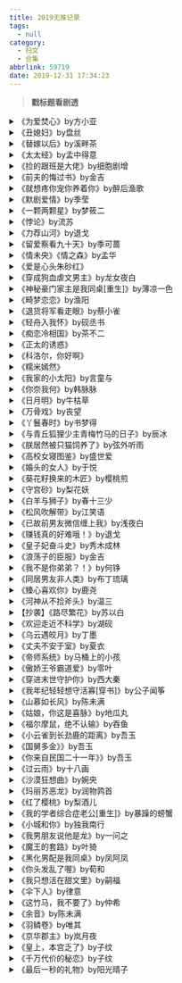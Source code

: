 ```yaml
---
title: 2019无推记录
tags:
  - null
category:
  - 扫文
  - 合集
abbrlink: 59719
date: 2019-12-31 17:34:23
---
```

<meta name="referrer" content="no-referrer" />

> 
<!-- more -->

> **戳标题看剧透**

<details>
<summary>《为爱焚心》by方小亚</summary>
台言。
男主深爱妻子但妻子不爱他，于是男主流连花丛，对既喜欢他又厌恶他的女主产生兴趣，强行把女主绑在身边当情妇。
这篇女主好酷啊（在看过的台言女主中）。男主不肯放过她，她对他既爱又恨，为了伤害男主，女主偷偷录下两人的小视频交给妻子当通奸的证据，方便她逃离男主的魔爪；在得知男主不要孩子也不会放过自己后，毅然要医生拿掉孩子并切除子宫。不过医生良心不安所以没真的动手就是了。
孩子因为是意外生下来的所以女主不喜欢她，对男主的求婚也很冷淡。
⬆️这是女主在结局时的态度。哇我第一次见结局了女主还不喜欢自己的孩子和男主的。刚想说这文的女主好特别时，作者又强行在最后两段道明了女主心软。总感觉这文还能继续写个番外，看到“本书完”三个字真的好抓心挠肺啊[跪了]
</details>

<details>
<summary>《丑媳妇》by盘丝</summary>
台言。
男主被迫娶了女主，在举家搬迁时女主意外落水男主也没放在心上。女主在生死徘徊之际被大夫所救，为了生下孩子不惜吃会损坏身子的药草。几年后男主意识到女主的重要性，好不容易找回女主又听到女主命不久矣的噩耗，便花大量金钱寻找灵药以求延续女主的性命。
虐女没虐男文。女主一直放不下男主，所以很快就原谅了他（不如说从没怨过[二哈]）
真要说虐男的话也就是得知女主当初落水导致女主活不长久时后悔莫及，不过没细写他的悔恨，看得很不过瘾[二哈]
</details>

<details>
<summary> 《替嫁以后》by溪畔茶</summary>

女主是不受宠的庶女，因嫡姐不愿意嫁给哑巴男主，于是就在不知情的情况下被迫替嫁。男主在多年前被人陷害伤到喉咙，虽然早已痊愈，但为了调查当年的真相便继续装失势的哑巴世子。男主会娶女主原本也不过是顺水推舟，结果没想到女主会是他的意外之喜。
主线基本上围绕当年的真相和皇家阴谋，感情戏不多不少，甜而不腻。女主人小胆怂，只负责给男主一个安心的归宿，男主也没让她与这些糟心事扯上关系。
对复杂的剧情毫无兴趣的我居然把这文给看完了[二哈]虽然因为不擅长记人名和人物关系导致看完后还有点懵逼……
刚想起作者的另一本《王女韶华》也是正剧，那本我也有感叹自己居然能看完，这作者好厉害啊[允悲]
</details>

<details>
<summary>《太太经》by孟中得意</summary>

男女主是初恋，但女主怕自己其实配不上男主于是提出分手，等后悔了男主却和女配在一起了。没多久男主被女配甩，男女主结婚，表面上恩爱夫妻实际上貌合神离。女主最终还是失望提出离婚，男主开始追妻火葬场。
我从两人离婚后开始看的。男女主都很别扭，女主怕男主发现自己其实并不完美所以甩的他，男主一直都喜欢女主但被甩伤自尊，和女配在一起也是为了刺激女主，婚后对女主冷淡是怕希望越大失望越大。后面男主各种求复合女主都不答应看得爽死了[doge]倒也不是很虐，文字描述还挺平淡的，女主一直冷清拒绝，男主就死赖脸皮出现在她周围。
重点是没啥男女配出来纠缠不清，男炮灰都没啥戏份，女配也没蹦哒多久，可以专心看男主追妻就很开心[兔子]
</details>

<details>
<summary>《捡的跟班是大佬》by细胞剧增</summary>

女主救了被人陷害变成蛊人的男主，男主毁容还失智，跟个小傻子似的粘着女主，女主也习惯性照顾他。后来知道男主的身份大有来头，结局男主恢复了记忆。
有点无法定义男主的性格，怎么啥属性都有的，还以为恢复记忆后的男主痞坏痞坏的，真相大白之后又恢复成在女主面前会忍不住结巴的小娇羞了。
</details>

<details>
<summary>《前夫的悔过书》by金吉</summary>
台言。
剧情其实没啥亮点。男女主相爱，但男主却因不满父母的逼婚于是婚后冷落女主还出轨，离婚五年了还糊里糊涂的，直到楔子里的出车祸昏迷才醍醐灌顶。基本都是男女主的回忆杀，没咋追妻就复合了。拿出来扫是因为楔子（也就是截图）好好玩啊哈哈哈！

我为什么要重温这本，再看一次就觉得好气。什么”没咋追妻就复合”啊，男主甚至重逢开口就求原谅女主就笑着点头了，当晚就上床了。你当是小孩子过家家吗，篇幅全用来写男主如何渣了吗，啊好火大🤮
</details>

<details>
<summary>《就想疼你宠你养着你》by醉后渔歌</summary>

男主曾是意气风发的解放军叔叔，却遭遇车祸伤了双腿，变得愈发沉默。女主在多年前被男主救过一命，从此惦记上男主，后来意外撞见男主试图自杀，一时冲动就把男主接到家里同居。二人的感情日渐升温，有了想要守护的人的男主终于决定重新接受治疗。
男女主分开后的剧情没前面好看，大概是因为太腻歪了[二哈]再加上女主莫名进入娱乐圈，每次看到这种动不动就上热搜的剧情就感觉很尬，还有粉丝们的评论也一言难尽……怎么不管哪本娱乐圈小说里的粉丝评论套路都一个样啊？不混饭圈不了解实情，总之就很有几年前霸道总裁小说里花痴们的感觉[跪了]
</details>

<details>
<summary>《默剧爱情》by季莹</summary>
台言。
先虐女后虐男。女主一家对男主有恩，男主被迫与温柔贤惠却聋哑的女主定下婚姻，在出国的几年间爱上热情似火的女配，直到女主父亲装病把男主召回国令他不得不面对现实。
冲着这新奇的文风姑且还是拎出来扫一下。剧情挺老套的，跳过了虐女的部分不想看[二哈]倒数第三章男主还在犹豫不决，幸好女配自己作大死让男主醒悟，不过也令女主流产了，后面还没怎么虐男就很不爽👋
</details>

<details>
<summary>《一颗两颗星》by梦筱二</summary>

男女主高中就在一起，碍于女主家里管得严两人都不敢太过放肆，但没过多久还是暴露了。被迫分开后男女主私下保持联系，在女主舅舅们的掩护下男女主的恋情发展得倒也不算太艰难。感情戏无误会无虐的校园小甜文。 ​​​​
</details>

<details>
<summary>《悖论》by流苏</summary>
po18。全文免费。
男女主亲姐弟，由于父母重男轻女，女主在很小的时候就被接去亲戚家住，长大后一回来就被肖想姐姐已久的男主给盯上了。女主嘴上一直在拒绝，但总是对男主心软，车将开未开。目前男女主已经定下来了，也开了好几趟车[污]
看作者的简介说是感情戏无虐，真开心呀，我就喜欢虽然有背德感但不虐的乱伦。
</details>

<details>
<summary>《力荐山河》by退戈</summary>

不知道怎么剧透。腿毛的文依旧没有感情戏，女主女扮男装，甚至到了结局除了男主外大家都不知道女主是女的[允悲]男主总是和女主一起行动，要说能看出感情戏的地方，大概就是别人说大家都默认男女主是断袖了[笑cry]
看完后感觉还挺心酸的，女主的亲人一个接一个离去了，他们直到临死前都还在挂念担心女主，真希望他们能坚持看到女主安定下来啊[悲伤]
</details>

<details>
<summary>《留爱察看九十天》by季可蔷</summary>
台言。
男主车祸住院，成为灵魂的他发现深爱的初恋居然背地里劈腿，冷眼相对的前妻是唯一真心来探望他的人。男主和死神签订契约获得九十天的生命，他决定在有限的日子里要照顾好女主，替她找寻归宿。
虐女的剧情都存在回忆里，女主看穿男主其实面冷心热，所以也不全然恨他，表面上拒绝男主的靠近，但一想到男主微不可查的温柔又会心软收留他。
看起来是先虐女后虐男但其实没怎么虐女也没怎么虐男[二哈]真要说的话就是男主在追妻过程中愈发后悔却因为生命有限不得不保持距离。再加上这篇文是以男主视角来写的，看男主通篇苦涩的心理描写真的好愉悦啊[doge]
结局分be和he。刚开始看到男主真的到时间就挂了吓得我一脸懵逼，还好作者于心不忍又加了个重生的番外。不过说实话be写得还挺好的，有种当年看韩剧的feel[允悲]
</details>

<details>
<summary>《情未央》《情之森》by孟华</summary>
台言。
男女主和女配互为大学好友，男主女配是对相爱的恋人，然而就在某晚男主喝醉酒进错房和女主上床了。意外怀孕后女主选择生下来，男主决定负责娶女主，女配伤心出国了。婚后男女主之间的相处一直都冰冰冷冷的，直到儿子生重病后两人决定和好如初。就在二人的感情有所升温时女配回国了，最终男主认清自己爱上了女主，结束了三人多年来所受的折磨。
真是纠结的一篇文，看到大篇幅描写男主如何爱女配如何对女配念念不忘就好心塞，女配也不是什么坏人，所以也无法抱着“总有一天会揭穿女配的真面目”的心态来看，而且男主女配是真爱，也不存在女主暗恋男主、男主弄错自己的感情的情况，看得就很怄气[生病]
虽说有两部，但《情未央》就已经为男女主的故事画上句号了。《情未央》里没有过多描写婚后的冰河时期，而《情之森》作为补充，讲的就是那段时期的故事。
有点奇怪的是从《情之森》的结尾能看出男主已经明白自己的选择了，但是《情未央》里女配回国后男主居然还纠结了一下。你tm不是早想明白了吗[费解]
</details>

<details>
<summary>《爱是心头朱砂红》</summary>

这文实在是太厉害了忍不住拿出来说一下。我第一次见狗血梗如此密集还毫无间断的虐文，一点过渡都没有的，全程一脸惊叹快速看完了。
在全文剧透之前简单介绍一下，男女主是兄妹。over。
女主被人陷害爬上男主的床→男主未婚妻撞见后失踪了又死了→男主开始虐女主，让她堕胎→男主娶了未婚妻的双胞胎妹妹→女主发现妹妹其实就是未婚妻→男主把女主送进精神病院→在未婚妻的安排下女主被虐待→被虐到住院→未婚妻在男主面前污蔑女主成功→女主被未婚妻绑走送嫁→途中女主假死→男主后悔，此处揭晓其实是双向暗恋但男主不能承认→五年后找回女主→发生火灾救完人后得知女主会成为植物人→哦原来认错人了→发现女主失忆→哦原来是假装的→得知女主有儿子→偷听女主男配对话得知女主心死了→男主也死心了离开→哦原来男主只偷听到一半，女主后半截话回心转意了，结果看到男主离开后闹出绯闻，这边也死心了→男主终于发现是自己误会了，儿子是自己的→回去找女主结果女主被绑架了→男主救人时中弹了，女主哭着告白了→哦原来穿着防弹衣→HE。
厉害了，几乎把所有的狗血要素全都写出来了，而且还是篇幅不长几十分钟就能看完的短文，仿佛坐了一趟玩过很多遍的过山车，又腻又刺激[哆啦A梦吃惊]
</details>

<details>
<summary>《穿成狗血虐文男主》by龙女夜白</summary>

男主看完一本渣男贱女文后气到不行跑到评论区大骂，结果就穿越成书中的渣男，只有女主的幸福值满槽才能回去。于是傻白甜男主一边忍不住对女主好，一边鼓励女主活出自我开始新人生。
男主傻乎乎的，喜欢女主又碍于对方是个纸片人，致力于给女主找第二春，却不知自己的温柔体贴只会让女主一步步沦陷。
女主在原书中是典型的贱女，被原男主当替身虐待，被公然婚内出轨还想着男主其实是爱自己的。你以为男主穿越后就会发展成暖男拯救小白兔女主的故事吗？错！女主她选择了黑化！在女配打算强上昏睡中的男主时，女主直接拎起椅子砸门；在女配打算同归于尽绑走了男主时，女主直接抓起小刀砍到女配哭着求饶；在男主多次拒绝啪啪啪时，女主直接下药绑了男主啪上个一天一夜……这tm是女A男O文吧[跪了]
不过后期剧情还是出现了经典的女主带球跑，男主后悔莫及苦追妻的桥段，就算穿越了也还是狗血不可避[二哈]
</details>

<details>
<summary>《神秘豪门家主是我同桌[重生]》by薄凉一色</summary>

跳着看也没看多少所以就不搞什么剧透了，纯记录下。
个人对上辈子的事比较好奇，好想看作者写上辈子女主死后男主的番外，爱人就在面前渐渐死去而自己却不知情这个梗真刺激（？）
</details>

<details>
<summary>《畸梦恋恋》by渔阳</summary>
台言。
好气！相爱十多年还孕有一子的男女主因男女配的恶作剧双双误会对方出轨导致分离九年。九年啊！人的寿命才多长，而且男女配还是他们信任的亲戚，男女配也没想到会闹这么大。而且也不是信任的问题，男女配各种中间传话还易容了，这什么恶作剧啊，我呸[打脸] ​​​​
</details>

<details>
<summary>《退货将军看走眼》by蔡小雀</summary>
台言。
男女主青梅竹马感情融洽，男主却在父母要求二人成亲时以为女主贪慕虚名，气得离家两年后带着女配回来。女主自请下堂，听闻有人要陷害男主又赶回去救人，男主却因情报的可靠性而一时犹豫导致女主坠崖。后面就是男主寻找女主求复合啦。
挺有名的一篇先虐女后虐男（搜这类文的时候被提名好多次[笑cry]），不过个人觉得没虐够男的，也就女主说了几句狠话，男主照样寸步不离，最后还使用了苦肉计让女主告白完就差不多结局了。
主要是刚重温的时候和另一篇记混了，以为结尾还有一次虐女身男心的结果没有，那一刹那就很空虚[二哈]
</details>

<details>
<summary>《轻舟入我怀》by砚丞书</summary>
晋江全免。
男女主因一场意外相遇后又多次偶遇，男主认出女主就是当初搞乌龙的女孩，女主却没认出他是房东的弟弟。男主不动声色地展开追求，奈何女主总是不开窍，直到男主撞见女主在相亲才终于爆发直接告白。
剧情温馨平淡，前半部分如作者所说看上去有点干巴巴的，男女主都是思维跳脱的人，有些描写意义不明就很像在注水。后半部分男女主正式开始谈恋爱才觉得好玩起来，寡言的男主露出自恋幼稚的本性，在女主面前乱吃醋胡言乱语没个正经，惹得一向温吞的女主也急红了眼学会怼人。
配角都是男女主的朋友家人，没有一个闹心的，也没有糟心的剧情，这样普通又快乐的日常文好少见啊。
</details>

<details>
<summary>《痴恋冷相国》by茶不二</summary>

跳着看的一篇先虐女后虐男，有多虐女呢看截图就知道了。男主刚发现自己爱女主呢就有一堆人搞破坏，总之全文都是刀子直到结局才he[二哈]
ps.因为没看全文所以不是很懂男配们的恋情，好像男配123都爱男主？好像还有男配1爱2但是2爱男主后来1爱女主之后2又重新爱回1的？贵圈好乱我不是很懂你们[吃瓜]
</details>

<details>
<summary>《正太的诱惑》</summary>

男女主青梅竹马姐弟恋，互相觊觎，女主老爱勾引男主，男主有时毒舌有时小奶狗。没啥特别的剧情但搭配奇异的文风就显得很美味。
</details>

<details>
<summary>《科洛尔，你好啊》</summary>

男女主青梅竹马，虽然女主一直说看不出婚后男主爱她，但后面的回忆里明明两人的车都开得很溜啊？女主小小年纪主动勾引，不过男主也很早就惦记上了。
</details>

<details>
<summary>《糯米嫣然》</summary>

男女主青梅竹马，男主是毒舌大明星，女主是任劳任怨的小跟班，同样是车开得飞起但女主还傻傻看不清感情的。
</details>

<details>
<summary>《我家的小太阳》by言童与</summary>

女主被家人卖给男主家，男主父母对女主很好，男主奶奶把女主当作男主的童养媳。男主在小时候不喜欢女主，上高中后才开窍，不过男主对女主并不坏，不用怎么追就在一起了。从小甜到大，还在奶奶的助攻下同床睡，第一次看到这么近距离的青梅竹马。 ​​​​
</details>

<details>
<summary>《你奈我何》by韩脉脉</summary>

男女主青梅竹马，女主在高三时怀孕，正打算告诉男主时却偶然听到他不喜欢自己，在即将打胎之际男主赶到硬是要她生下来。生完后女主出国，把儿子留给男主，四年后男主决定带着娃重新追求女主。
男女主的上一辈很乱，男主父亲出轨女主母亲，结果女主母亲私生活太乱，被指出女主的继妹并不是男主父亲的孩子，所以男女主也没成为继兄妹。
男主嘴上对女主坏实际上对女主很好，女主也因此喜欢上男主。当初女主听到男配问男主是不是喜欢她时男主回以冷笑（当时男主还不愿承认喜欢女主，以及女主母亲破坏了他的家庭），女主才死心放弃喜欢男主，再加上孕期遭闺蜜背叛泄漏风声被同学们鄙视，受到很大伤害的女主迟迟不愿原谅男主。
闹心的一点就是这文配角奇葩多，男主父亲女主母亲继妹，不死心各种蹦哒的坏心男女配……除了一家三口的相处剧情外就没有舒心的剧情，包括男女主很晚才说清的感情戏（男女主都是不说不问导致也不知道自己被误会的类型）[二哈]
有个很喜欢的剧情就是截图里儿子知道女主当初并不想生下自己后很伤心，男主就用女主送给儿子的玩具熊向他解释。
“你很喜欢大熊，但是不想走哪儿都抱着它，因为你太小了。”“妈妈也喜欢你，但是她也太小了。”“所以爸爸和妈妈商量了一下，还是爸爸来带你比较好。”“我们说好了，等你长大了，妈妈也长大了，爸爸就带你回来了。”
好父亲啊[泪]
</details>

<details>
<summary>《日月明》by牛枯草</summary>
短篇。
男女主是继兄妹，女主先爱上的男主。哥哥原本有个女票后来吹了，喜欢粘着女主，后来才发现自己喜欢女主的。
短篇没啥好剧透[二哈] ​​​​
</details>

<details>
<summary>《万骨戏》by丧望</summary>

女主突然接到一通陌生电话，说是有她失踪多年的母亲的线索。女主前往荒凉地与男主见面，在毫不知情的情况下见到了第一具尸体的幻境替他解怨。原来男女主家世代合作负责“埋尸”“解怨”，却在女主母亲失踪当年出了岔子。为了解开谜团，男女主一起寻找尸体们的下落。
其实两家的合作有着很深的渊源更为复杂但我懒得剧透[二哈]毕竟是灵异向，剧情还是有那么点点恐怖，不过也没有很吓人，没有被鬼追着跑的桥段。不过里面有个剧情是女主大半夜在镜子里看到有个女人朝她爬过来，大晚上看得我头皮一麻[生病]
感情戏不知道为什么我一直觉得很别扭，大概是因为发展太快了？有种强行谈恋爱的感觉…
结局也很仓促，尘埃落定后啥交流都没有就直接几年后几年后blabla正文完。这还真是猝不及防[跪了]还好所有谜团和伏笔都回收了。
</details>

<details>
<summary>《丫鬟春时》by书梦得</summary>
晋江全免。
女主是男主的丫鬟，单纯懵懂，男主逗着逗着就看上了，一边与极品家人斗智斗勇，一边想尽办法护着女主让她嫁给自己。
男主家人没一个好心的，全是自私自利的极品，之后也没什么好结局。
男女主的感情线水到渠成不虐且甜，男主为女主铺好了路，给她找了个新的身份令她能够风风光光地嫁给自己。
另外还有两对副cp也都是身份不对等的，番外只交代了其中一对，另一对的女方疑似穿越过来的但没细写，就很好奇。
</details>

<details>
<summary>《与青丘狐狸少主青梅竹马的日子》by辰冰</summary>

男女主皆是白狐，男主是少主，女主是孤儿，两人不曾相识，只因男主撞见有人欺负女主，为保护她（以及莫名的在意）就择她为妻。没多久男主历劫失忆被女主捡回家，喜欢上女主后又听说她是少主的未婚妻那个嫉妒呀，文过一半才恢复记忆和女主重新相处。
其实我压根没怎么看这篇文[跪了]看到14章男主被女主捡回去后就直接顺着目录和章节概要猜剧情跳着看了[允悲]
全文212章，男主直到120章才恢复记忆，女主直到165章才开窍，我的妈呀，这慢节奏我真的受不了……里面描写的狐狸形态是真的很可爱！白白一小团暖乎乎的！要是剧情能缩半就看得下去了[跪了]
</details>

<details>
<summary> 《朕居然被只猫饲养了》by弦外听雨</summary>

男主是皇帝，女主是医女，一个穿越成狼，一个穿越成猫。男主冥冥之中知道自己要把三只小狼崽养大才能完全恢复成人，女主察觉自己和皇上昏迷不醒的原因是一样的，又认出那只聪慧的狼体内正是皇上，就装作不知情和男主一起照顾狼崽。
男女主都可以在动物和人类之间来回穿越。女主认出此狼非彼狼，但男主却没认出猫咪，还在人类女主面前装狗，女主怕对方伤自尊就装作不知情了。当然后面男主知道了这一切后就觉得很丢脸233
剧情挺好玩儿的，也不复杂。好笑的是女主故意在装成狗狗的男主面前夸皇上，男主那个受用啊，满心想着给女主一家升职加薪，太纯良了[笑cry]
</details>

<details>
<summary>《高校女寝图鉴》by盛世爱</summary>

男主把女主误认为是约炮对象，女主仓皇而逃后把这件事告诉舍友，第二天男女主就上了论坛热帖成为校园cp。在后来的接触中女主认识到男主是个暖男，两人互相暧昧着没戳破那层窗纸，导致女主患得患失。后来无意间女主得知男主过去的阴影，两人这才走近了彼此。
男女主都有童年阴影，以至于对他人都保持着一定的距离难以交心。
看正文的时候觉得两人感情戏进展神速，看完番外才知道男主原来早就暗恋上女主了好惊喜！要澄清的就是男主并不是炮王！他和女主初次见面约的那次没多久就后悔了，后来看到来人是女主才会那么猴急[doge]
令我有点搞不懂的就是女主寝室间的友谊……我以为大家是相互撕逼的塑料舍友情，但下一章又和好如初了[费解]不是很懂你们女生的友情（
</details>

<details>
<summary>《婚头的女人》by于悦</summary>
台言。
男女主相亲认识的。女主恨嫁，对男主抱有好感，男主因为有暗恋对象所以对女主唯恐避之不及，最后两人决定做朋友。不过女主内心一直没有放弃，直到亲眼看到男主在女配面前一脸青涩的样子才放弃，这回轮到男主觉得不对劲了。结局女主不想结婚男主想方设法催婚。
也不算虐？男女主欢喜冤家经常斗嘴，男主也没有对女主很冷酷啥的，和女配没多少交集，后面也没虐男，女主很快就答应了交往，男主还想着交往后得让女主别那么恨嫁，谁知几年过去了反倒是自己找上亲朋好友让他们说服女主嫁给自己[笑cry]
</details>

<details>
<summary>《葵花籽换来的木匠》by樱桃煎</summary>

男女主高中时双向暗恋但谁也没告白，直到多年后重逢，女主发现自己依旧对男主念念不忘，男主也主动地接近女主。是篇平淡温暖的文。
男女主的性格都挺温吞的，跟两只小动物似的小心翼翼地靠近对方，看得我好急[允悲]也没什么主线，就是普普通通地谈个小恋爱，家庭幸福和睦，身边一对对副cp不过没细写，相较之下男配那边疑似有先虐女后虐男的节奏搞得我好在意，可惜没番外[二哈]
</details>

<details>
<summary>《守宫砂》by梨花妖</summary>

随便看的一本。主线是男主喜欢女配，对指婚对象女主不满，后来女配虐待女主被男主发现，男主才开始正视女主。
番外是副cp。男二原本喜欢女主，是个温柔男配人设，知道和女主不可能在一起后心死，身边出现了个和女主神似的女二，女二痴心单纯，知道男二另有所爱也无怨无悔，后来女二被师傅所害经历了一番生死男二才承认自己动心。
其实准确来说我就只看了番外[允悲]正文只看过中间的几章，原本喜欢女主的男二后来喜欢上女二这梗我真是爱死了嘻嘻嘻。想看他俩情定的剧情，可惜男二刚告白没多久就直接结束了。唉配角的戏份就是这么惨[泪]
</details>

<details>
<summary>《白羊与狮子》by春十三少</summary>

男女主从高中起就纠缠多年，女主痴恋男主，男主心底爱着女主又觉得自己会害了她，于是不断和别的女人亲热伤害女主。终于女主下决心分手，男主开始感到惶恐。期间各路人士助攻盼他们和好又想虐虐男主惹他吃醋，两人直到结尾才真正复合。
全文都是男女主纠结来纠结去的以及对于爱情的看法[二哈]
在此我要激情表白蒋医生！贯穿全文的关键人物！每次看他正儿八经地给女主分析各个配角的星座性格和爱情观时都觉得好逗[笑cry]这种上一秒逗比死蠢下一秒温柔可靠的大哥哥谁能抵得住！偏偏医生还真暗恋过一女孩子可惜对方有心上人了，本人对这段感情也很看得开。呜呜呜我好心疼医生呀！作者都不给他开一篇文找个好归宿，写个二人称视角文让读者和医生谈个恋爱不好嘛[泪]我随时都可以！！
</details>

<details>
<summary>《松风吹解带》by江笑语</summary>

男女主自幼订下娃娃亲，两人没见过几次面就结婚了。女主动情后主动告白，男主也在不知不觉间爱上了女主。
感情戏没啥波折，水到渠成，先婚后爱，就是剧情挺波折的，女主在短时间内不是遭遇绑架就是被迷奸未遂，但女主很机智也很淡定所以并没受委屈。
两个女配也挺极品。一个对男主爱而不得就找人lj男主当时的女票也就是女配二号，后来还打算对女主依法炮制不过没成。女配二号被毁后心有不甘试图装病把男主绑在身边，但男主虽然帮了女配却并没有对她留情，这态度很赞[馋嘴]
这文看得有点头疼的就是男主身在一个大家庭，亲戚很多，名字也都就差了一个字，记不住人名很痛苦[允悲]
</details>

<details>
<summary>《已故前男友微信缠上我》by浅夜白</summary>
短篇。【BE】
女主在和前男友男主重逢的当天收到了陌生人的微信，自称是来自一周后已故的男主。在他所预知的事情一一成真后，女主就想帮男主寻找真相躲开死亡，但这条时间线却因已故男主的介入发生了变化。
事先知道是be原本不打算看的，不过男主骚包话痨的性格很对我胃口所以还是看下去了。
与想象中不同的是文风还挺欢脱的，明明主线是悬疑类，在已故男主以及现男主的插科打诨下也没能严肃多久，然而正因如此be才令人难以接受。太突然了，上一秒还以为两人正要复合，下一秒男主就嗝屁……作者说开篇就已经提示过男主只能实现一个愿望，好的吧[摊手]
结尾男主的遗言语气越是轻松看得就越难过。女主得有多伤心啊，重逢后也没怎么和男主甜蜜，才刚刚拿到戒指呢，正期待能和男主再续前缘呢……想想那心情就一阵鼻酸[泪]
</details>

<details>
<summary>《赚钱真的好难哦！》by退戈</summary>

女主是只养猪大妖，生意惨淡的女主在问遍了群里小伙伴的意见后决定去凡间开餐厅赚钱。凭着不同于凡猪的味道以及女主高超的烹饪技巧餐厅迅速蹿红，期间有不少人不以为然，最后全都惨遭打脸。贫穷的小伙伴们陆续跑来打杂，高颜值的店员引来越来越多的客户。
不要信这个鬼标题[二哈]女主自从开餐厅后收钱收到手软，餐厅火到排队都不一定吃得上，每次有不知天高地厚的人嘲讽女主的餐厅都会被大家喷回去，或者是在亲自吃了一口后方知自己的愚昧，还有不少有钱人大佬成为餐厅的常客。
小伙伴们有外表是小朋友的千年人参精，外卖小哥白凤，养鱼大户鱼叔，精于计算的九尾狐，监狱常客（？）大魔，以及（我觉得是男主的）灵魂被拍到一只猪身上当招财猪最后还是变回去了的道士。
无cp文，众人之间都是相互唠嗑打屁的关系，纯粹是篇奇幻美食爽文。
</details>

<details>
<summary> 《皇子妃奋斗史》by秀木成林</summary>

女主穿越成皇子妃，当时男主被人陷害流放，女主心知唯有对男主好才有出路。男主刚遭亲人背叛，只有女主真心待他好，便一颗心都交给女主。两人一路逃亡寻回以前的部下，一步步夺回天下为母兄复仇。
全文都在讲男主如何厮杀打拼，每当男主想弃百姓于不顾优先杀敌复仇时，女主都会及时赶到身边劝服他。同样的场景出现了好几次说实话后面看得有点腻[二哈]
感情戏就没有虐的，男主爱妻宠妻，刚开始女主还怕男主会纳妾，故而只敢喜欢他不敢言爱，男主察觉后很是惶恐。这一段算是纠结了一小下，男主再怎么生气也不舍得对女主发火，在生死关头之际女主也终于想开了。犹豫，就会败北（不
全文唯一意难平的就是男主的表妹，也是个可怜的妹子，我看的时候一直在祈祷妹子报假信别真的犯浑，结果她的结局还是很惨……我还站了这对副cp，我就不该看她的番外。怎么就摊上这么个娘[泪]她娘都没想着她，她弟弟也是个不成气候的，要是能多有点主见就好了，好难受啊这结局[泪]
</details>

<details>
<summary>《浪荡子的臣服》by金吉</summary>
台言。
好久没扫文了随便看了篇台言。男女主是房东房客的关系，女主暗恋男主不敢说，男主出意外失忆了骗他俩人是情侣，三个月后男主车祸忘了这段时间的事，但时不时会想起女主，一见到女主就忍不住对她好变得很粘人。
同样梗的文男主大多都是霸道冷酷型的有点腻，难得看到一个粘人的还不咋纠结。
</details>

<details>
<summary>《我不是你弟弟？！》by何铮</summary>
台言。
还以为终于看到一本真骨科的台言没想到结局才揭露是伪的[二哈]我就不该看了标题还抱有天真的幻想。一想到男女主纠结了全文还流了个孩子只因这场抱错孩子的误会就很呕[二哈]伪骨科的感情纠结全都是耍流氓。 ​​​​
</details>

<details>
<summary>《同居男友非人类》by布丁琉璃</summary>

女主回到乡下为奶奶送终，暂住在奶奶家和奶奶几年前领养的孙子同居。女主发现男主不谙世事，有点天然，对于时不时出现的莫名响动一副习以为常的样子。因为一场人为事故，女主发现男主是妖怪，从此踏入了另一个世界，也因此知晓了爷爷奶奶与父母的故事。
男主有点傲娇，表面上对女主爱理不理，实际上会听进女主说的话，给她做吃的。男主还有点天然，不懂人类那点小心思，直接把交往说成交配，把女主闹个大脸红。
比起男女主一路顺坦的人妖恋，女主父母的故事我更感兴趣。开篇就提到父亲深爱亡妻，两人不仅是姐弟恋还是师生恋，父亲当年还是个校霸。哇噻这拿的不就是小言主角剧本？搞得我跟女主一样无法接受父亲另结新欢，甚至想过父亲和新欢结婚之日就是我弃文之时()
高潮来了。原来父亲只把新欢当成亡妻的替身，母亲死后借尸还魂到新欢身上却失去了记忆，所以父亲才会从新欢身上看到母亲的影子，结局母亲恢复了记忆皆大欢喜。
这父母拿到的剧本元素比男女主还多啊，完全可以另起新文，看完父母的故事之后我都要对男女主的感情戏失去兴趣了😓
（不过全文最赚我眼泪的是爷爷奶奶的故事，那叫一个虐恋情深，想看后续！）
</details>

<details>
<summary>《臻心喜欢你》by鹿尧</summary>

女主的父母因和奶奶不合，奶奶就把女主带到乡下生活，女主也连带着讨厌父母。长大后女主被接回城里上学，内心想亲近哥哥，但哥哥因为她对父母抗拒的态度而感到不满。作为好邻居好兄弟的男主在帮助改善他们兄妹关系的期间渐渐喜欢上我行我素的女主。
好经典的校园文配置啊，校草哥哥+校草男主+校霸男配，哥哥男主的成绩一直包揽年级前两名，女主在他俩的帮助下从年级倒数变成年级第五进入清华北大。评论说这文很现实不浮夸，我咋感觉那么不真实呢[允悲]
哥哥一开始很嫌弃女主，不肯搭理她，总把女主丢给好兄弟男主管。后面成了妹控之后各种看居心叵测的男主不顺眼，无奈这时的男女主早已擦出小火花了[doge]

第一次用掌阅看文，东拼西凑代金券免费看完全文了嘿嘿。才知道居然还有能在文中评论的功能，跟弹幕似的，好神奇[哆啦A梦吃惊]
</details>

<details>
<summary> 《河神从不捡斧头》by温三</summary>

女主是河神，瞧着小时候的男主可爱就逗弄他，几年过去了反倒被男主欺压。又过几年男主当官归来，成天与女主调情，从不掩饰自己的心意，女主因着两人的身份犹豫不决，感情又容易显露在脸上，所以男主也不心急。最终两人在土地神的帮助下成亲了。
其实男主本身就是山神来着，二人的姻缘早早就注定，成亲时大家都知道了女主是河神，也没有什么流言蜚语，有种淳朴的乡村爱情故事的感觉[允悲]
主线是调查案子，与朝廷有所牵连，同时与女主仍是凡人时的死因有关。没怎么认真看[二哈]不影响观感。
</details>

<details>
<summary>【抄袭】《路尽繁花》by苏以白</summary>
冲着剧透说“男主想和女主和好的第二天女主自杀了”去看了倒数四章，我哭得好大声[泪]
可惜作者说不会写番外。这种一方死掉了的剧情缺少另一方的心理描写就很不得劲啊！就跟你喝了口汽水刚准备感受碳酸的爽快却发现里面被人换白开了一样不得劲啊！ ​​​​去作者微博看完了番外，哎呀妈真带劲，眼泪哗啦啦地流，男主行尸走肉般过着下半生，又爽又虐。
</details>

<details>
<summary>《欢迎走近不科学》by湖砚</summary>

女主是杂志都市传说专栏的责编，在收到一条投稿后当晚照做，没想到引来了一位魔术师，与他一起踏上神秘的列车，之后又遇到一些稀奇古怪的事件与人物。女主原以为自己只是不小心参与进去的路人，却渐渐发现自己出现了空缺的记忆似乎与这些事件有关。
基本可以当奇幻文看，这作者的文似乎都是能确定男主也有感情戏但写得很少。
男主是爱脸红的卷毛男主，我当初看完占卜师后还很喜欢梅林来着，这本开坑时也一直以为男主是梅林，没想到梅林会作为男主的另一人格出现。既然结局都分出来了，我可以期待下有以梅林为男主的文吗[失望]
目前正文完番外连载中，这完结的猝不及防，很多事没搞懂，比如那些人是谁啊组织咋回事啊列车啥情况啊之前被抓走的人哪儿去了啊blabla，这些都放番外讲明的话感觉不够用，估计后面还会出系列文？
</details>

<details>
<summary>《乌云遇皎月》by丁墨</summary>

女主在船上与男主有过一面之缘，几个月后重逢时却发现两人的记忆不对等，且都丧失了在船上的记忆。没多久男女主开始经历一次又一次的时间倒退，并试图抓住连环杀人案的凶手，最后发现这一切竟都和那艘游轮有关。
男女主视角不断切换的第一人称文。边肝手游边看花了好几天才看完，冲着悬念才没弃文，剧情伏笔都很精彩是我态度有问题[二哈]
这种一步步退回案发日的设定挺新颖的，真凶憋到最后才水落石出也挺厉害，不过这人在前文好像完全没提到啊，只能算是科幻不算推理小说吧。
男女主感情戏没啥波折，毕竟同甘共苦不是你伤就是我残发展出了坚定的爱情。另外女主还有个不论啥时候都相信她的好盆友女配，港真这女配微博名一看就知道是在neta鱼总，搞得我忍不住代入，连带着看副cp都有点别扭[允悲]
</details>

<details>
<summary>《丈夫不安于室》by夏衣</summary>
台言。
男主对女主的双胞胎妹妹一见钟情却娶错人，男女主成亲几年间男主一直以为女主的温婉只是尚不适应，却从妹妹的口中得知女主不是他一见钟情的对象，恰好妹妹也对男主有意，男主便计划纳妾。女主伤心求休书，男主反倒被不同于往日的女主所吸引了。
先虐女后没怎么虐男。男主发现女主的另一面后十分感兴趣，就算发现自己坠入情网了，为了挖掘女主更多的性情也没打消纳妾的念头，妹妹看穿男主的坏心眼也对他失去了爱意。
后面女主多次想离家都被男主拦回去，女主边恐惧于男主的态度边无法抗拒他的靠近，最后男主认识到自己的态度有问题诚恳道歉女主才原谅了他。
感觉也没怎么虐男，女主一直都没能挣脱开来，看男主那悠哉悠哉的态度一点酸爽都感觉不到，我恨[二哈]
</details>

<details>
<summary>《帝师系统》by马桶上的小孩</summary>

拥有帝师系统的女主在辅佐男主成为君王后撒手人寰，穿越到敌国君王的同胞妹妹身上，晚上则穿成男主新迎的夫人。对女主心怀不轨多年的男主在替她更衣时才发现她是女儿身，又在不久后得知她穿越的秘密。最后女主以敌国帝妹的身份嫁给男主，二人携手统一天下。
男女主的属性就是粘人小奶狗x宠溺直男帝师。没错女主就是那个不开窍的直男，内心满嘴骚话疯狂吐槽表面上云淡风轻关键时刻慌得一批。男主以前在女主面前乖得跟孙子似的，告完白后恨不得让天下人瞧瞧狗皮膏药是啥德性。
男女主介绍完了，接下来让我吹我最爱的女配（搓手）！她，曾是天真烂漫的女扮男装的太子，刚认回妹妹女主还没高兴多久，君父就被意图篡位的庶兄所杀，自己也逃亡到敌国给将军男配当小兵，身处敌营还想着要多打探消息给女主。多么坚韧不拔顽强不息的可怜娃儿啊！[悲伤]
后来男主的夫人为救女配而死，下一秒被告知死去的夫人身上是她妹妹的灵魂。女配那个伤心的啊，男主此时还迁怒女配怼了她一番，直接把妹妹女主强娶回国。这件事导致男主女配之间互看不顺眼，男主还小气吧啦地在女主面前各种泼女配脏水试图挑拨离间然并卵。已然把女配当主角看的我气得后面都快速划过男女主的感情戏[哼]
还好女配也有自己的cp就是将军男配，这对可好吃了！！！男配就是个大老粗不修边幅满嘴脏话，还把女配也带得满嘴脏话，经常和女配斗嘴，一直没发现她是女的，我还以为他只把女配当兄弟爱而不自知，没想到他有隐约担心过自己的性取向[允悲]
番外男女配过了好多年才在一起，期间女配经历了很多，从啥也不懂的小太子到肩负重任的君王（大家还拿女主和她对比好心疼[泪]），最后成了无忧无虑的游侠，抛开男女主的统一天下线外就是一部女配成长记，成功转移了我的注意力。想看多点男女配的番外！糖不够啊！（敲碗）
</details>

<details>
<summary>《傲娇王爷霸道爱》by零叶</summary>
台言。
男主为了不被皇帝忌惮从此变成流连花丛的浪子，女主是家道中落的小姐，为了赚钱被女配怂恿画春宫，去妓院观摩被男主发现。几个月后男主看到自己的脸赫然出现在春宫画上便去抓女主，女主为了不连累家人就跟着男主走。两人原本就互有好感，很快就在一起啦。
这文我看了两遍，印象深刻的点是男主在和女主赌气时跑去妓院，做完了前戏准备啪时男主突然心虚就没做下去。
这要是放在普通的文里我肯定会被雷得哇哇乱叫，但这可是台言！我看了无数本台言绝大多数男主肯定会顺势做完才后悔！看到男主居然收手了你们知道我有多震惊吗！这种事果然还是需要靠同行来衬托（x
</details>

<details>
<summary>《穿进末世守护你》by西大秦</summary>

女主崇拜在三百年前逝世的名人男主，在自己病发身亡后穿越到男主所在的末世，和男主并肩作战让男主免于走向死亡。男主知道女主的身份，却在心意相通时女主遭原身反扑灵魂出窍。男主来到女主的原世界陪她长大，在她身亡后把尸体带回去让女主的灵魂归位。
其实我就只看了开头和女主死后的结尾[二哈]后面的走向真有趣，看别人的评论中间的剧情似乎也不烂。我为什么要手贱跳结尾，现在就是很后悔[跪了]
当初这文还未完结时就加入收藏了，吸引我的设定是“女主是男主男配的cp粉”，我好吃这种cp粉自己拆cp的人设啊哈哈哈哈哈！不过看剧透有不少人槽女主因为这个原因觉得自己是小三没有第一时间接受男主，看来还是个分不清同人和现实的cp粉，这就有点内啥了。顺带一提后面陪女主长大的男主知道女主yy自己的时候脸都绿了[允悲]
</details>

<details>
<summary>《我年纪轻轻想守活寡[穿书]》by公子闻筝</summary>

女主穿书后被系统指定嫁给高富帅男主，同时生命垂危的男主被同一系统下达任务要求宠爱女主。两个陌生人被红娘系统强行绑定在一起，原本是高冷总裁人设的男主为了活下去不得不做任务和女主秀恩爱崩人设，最后假戏真做。
是篇欢乐沙雕文。说实话我有点烦系统，也就开头和结尾出现在女主那边，其余时刻都是给男主发布任务，比如要让女主叫一次老公延长一小时寿命，或者不完成xx任务就要减去寿命，十分任性，强行绑定，虽说系统都是推动剧情用的，但这个比起推动剧情不如说是编写剧情……
不过一旦接受了设定还是很好玩的，每次看男主崩人设都笑半天，别人都很诧异原来男主这么粘人，女主则暗想男主怎么会有那么多奇怪的癖好[笑cry]
女主的原身是风评不好的演员女配，和不少富二代交往过，原书女主是个白莲花，那些男配们分分钟站队指责女主。但穿来的女主可不是好惹的，敢当面怼回白莲花再唾骂男配们，然而在男主面前又因为经常做出蠢事气势就灭了不少，虽然男主时不时崩人设吧，但总裁气场摆在那，看起来就很理直气壮了[笑cry]
</details>

<details>
<summary>《山慕如长风》by陈未满</summary>

久居大山的女主对前来做捐赠的男主一见钟情，彼时男主因白月光交了个男票正逢失意，女主心知肚明所以纯粹只想表达心意，未曾想男主竟然答应了。男女主领证后白月光开始时不时来打扰，男主对她不再有爱却还优柔寡断，最终导致女主流产。之后就是追妻火葬场啦。
男女主的感情没啥问题，女主想到什么就说什么，也不在乎他人的闲言蜚语，所以就算男主家人各个都对她抱有偏见，她也坚持只要男主不提分手她就不放弃。
男主是个温柔的人，也是真的喜欢女主，却没看清立场。明明女主提过好几次她对白月光的不满，也直言白月光心思不纯，男主却还是无法放下她不管。
终于在一次男主去探望白月光的时候，白月光那个会家暴的未婚夫因嫉妒而刺伤了女主。
女主在失去孩子后是真的心灰意冷了，果断提出离婚消失两年，男主也如同行尸走肉般活了两年。等找到人后在情敌的刺激下，男主打定主意坚决不放手。
就这么纠结着其中又发生了好几起（感觉有点狗血的）意外后男女主又和好啦。
要说虐女吧其实就中间那段白月光和孩子的事虐，刚好是文章的一半，后面都在虐男，虽然挺多人说不够虐，但我觉得还挺过瘾的[doge]
</details>

<details>
<summary>《姑娘，你这是喜脉》by地瓜丸</summary>
小推。
女主被男主家领养，在家有父母在校有师兄姐的照顾，自卑怯弱的女主在这里感受到了大家庭的温暖。大师兄男主刚开始看不上她，没过多久就被女主激起了保护欲，嘴上不饶人却跟个老母鸡似的处处关心女主。轻松日常小甜文。
女主初来乍到时做事小心翼翼的生怕惹别人生气，是我喜欢的小可怜类型！男主也经常被萌到内心嗷嗷叫表面上一本正经。女主一开始还有点怕男主来着，后来看穿他是傲娇也发现他对自己的上心就越来越依恋他了。
男主太好玩了，自己暗恋女主的小心思被师妹女配戳破，就很崩溃地诉苦自己高中生女主才上初中，两人相差四岁他是不是恋童啊blabla，之后还经常找女配谈心，女配那白眼都快翻上天了[允悲]
男主一家是中医世家，除了男女主外还有俩徒弟就是男女配了，他俩从小到大都是欢喜冤家，这一对是真的好磕！大家心中的女神女主心中的温柔大姐姐在男配眼里却是母老虎，导致女配暗恋他也不敢说什么。直到大学男配才开窍，从憨批二师兄变成粘人二哈，太可爱了，甚至想让他俩单独出一本。
全文无虐，唯一有点小波折的就是女主误会男主母亲不支持两个人在一起，其实是母亲担心女主会吃亏，女主没听完整。
</details>

<details>
<summary>《福尔摩鼠，绝不认输》by吞鱼</summary>

男主是警察局长，女主是推理作家。女主被当嫌疑人试图逃跑却被男主揪出来，惊慌之下变回土拨鼠又被男主逮回家。男主看出女主是无辜的，对她的消失也没多管，反倒越来越稀罕自家会说话的土拨鼠。两人协力破案，中间女主变成人以心理学顾问的身份协助男主。
前半部分的剧情看得我一直在笑，土拨鼠女主真的是太可爱啦！说话带有浓浓的口音，还是个小话唠，前期想要反抗男主又屈服于他的淫威之下。作者好喜欢写女主睁着对小黑豆眼儿，那画面感配上那口音真的太搞笑了[允悲]
男主起初的人设是霸气的太子爷，自称也是“爷”，在女主面前虽然看似占上风，但每当女主一嚎嗓子大哭男主瞬间就服了。后面喜欢上女主后更是没啥气势，还会帮女主织蝴蝶结。
主线是连环案子，在男女主的双高智商外加女主的金手指下没啥难度。感情戏一路甜到尾，也没啥炮灰。
说实话个人感觉女主变回人形后的剧情没前面好看，可能是因为人形女主说话正常多了吧[失望]而且女主的蠢萌人设太深刻了，以至于看到为了破案装成御姐的女主就很不习惯。

最后还有两个小小的疑问。女主的“闪回”技能不是偶尔触发的被动技能吗？怎么感觉后期出现得那么频繁变成主动技能了？还有原本的设定不是半年才能变身一次吗？怎么后面来回变了很多次，是因为玉佩（？）的关系？玉佩啥来头？为啥就女主那么特殊？这些有讲还是我漏看了？
</details>

<details>
<summary>《小云雀到长劲鹿的距离》by吾玉</summary>
每天读点故事。
青梅竹马交往多年的男女主因为女高男6cm的问题最终分手，女主苦苦挽回却迎来男主越来越冷漠的对待。
以为又是渣男贱女的故事没想到最后变成狗血剧，行吧[二哈]
</details>

<details>
<summary>《国舅多金》》by吾玉</summary>

我搞错女扮男装的人了……看到结局震惊地倒回去重看了一遍。
</details>

<details>
<summary>《你来自民国二十一年》》by吾玉</summary>

结局反转震撼到我
</details>

<details>
<summary>《过云雨》by十八画</summary>

女主是学霸但是没朋友，某晚撞见转学生男主打架险些遭人暗算时下意识替他挡了一下。男主心中有愧，不好对她冷漠，女主就在心底认为两人是朋友，帮助男主学习。为了和女主考上同一大学，男主从学渣变成优等生。
很普通的一校园文，没那么多搞事的，也没被迫分手的情节，也就10w来字，随便看看。
</details>

<details>
<summary>《沙漠狂想曲》by婉央</summary>

一个强盗头子和穿越到千年前的女商人的故事。
没看剧透没评论区果然翻车了🙉男女主直到结局也是炮友关系，甚至不常见面，男主要和别人结婚，作者在评论区说女主将来也会和别人结婚。
我就是想看个谈恋爱啊，我事先也不知道这本居然会描写得那么深刻。既然分类是言情的话这个多少还是要排下雷吧……
我还挺喜欢男女主的性格和相处模式来着……我自闭了，以后再也不敢盲扫文了。

忘了赞一下。作者对背景很有考究，作话里还能看到不少关于波斯和埃及的八卦，男女主人设分明不会随剧情的走向崩坏。不雷结局的话还是很好看的。
</details>

<details>
<summary>《玛丽苏恶龙》by润物鹑首</summary>

女主死后被系统复活成异世恶龙，第一个任务就是抓走公主，却在混乱之中不小心抓走了王子男主，又发现让男主穿上女装居然可以蒙混过关，从此开启了养小情儿的霸总模式。男主起初还觉得屈辱不甘，后来则一心想着要感化女主。男女主就在这异样的相处模式中相爱了。
先排雷。女主变成恶龙后习性也变得一样，基本上草菅人命，但不会主动去招惹。真·恶龙本龙。
剧情看着有点混乱，很跳脱，有时候我会怀疑自己是不是跳章了[二哈]再加上女主大量的激情内心戏，差点没跟上节奏。
不过女主内心戏很好玩，一直把自己当霸总，想方设法讨好男主这个矫情的小娘们（女主不理解他的骑士精神所以总不在同一频道上hhh），满口叫男主小宝贝儿。
男主有个深爱的未婚妻公主，不过不要紧这只是个炮灰。男主被带回龙穴还被迫穿上女装，各种屈辱不甘又打不过恶龙，很是可怜。但这个横着走的恶龙唯独对自己好会听自己的话，后面还变成了妩媚的女人，男主自然把持不住啦。男主刚开始是个为国为民的老好人，后来看多了人心险恶，渐渐黑化。
到后面因为剧情需要出现了精灵王男配，女主和他只是做戏，但男主不知情。看他黑化变成病娇真的好带感啊哈哈哈哈，可惜就那么一两章，没看过瘾就结局了。
</details>

<details>
<summary>《红了樱桃》by梨酒儿</summary>

女主自小做梦梦到对自己很好的丈夫，在家族联姻时发现男主正是自己的梦中人，不顾他脾气暴躁与双耳残疾的事实，满心欢喜地嫁过去。男主以为女主不怀好意所以对她态度很糟，女主一直不气馁，渐渐柔软了男主的内心。
人设模板化，看着有点腻……就一普通的甜宠文。全文最大的亮点是被伤害后还乐呵呵地凑近哥哥的男主弟弟，是天使。
</details>

<details>
<summary>《我的学者综合症老公[重生]》by暴躁的螃蟹</summary>

女主上辈子因遗传病去世，临死前知道许久未联系的自闭症竹马原来喜欢自己。女主刚好重生在男主以前向她求婚的那天，这次女主并没有拒绝。男主从小拒绝与外界交流，只对与女主相关的事才有反应。婚后男主的病有所好转，女主也避免了病逝的结局。
剧情讲的是婚后日常，看女主怎么在男主发病时安抚男主并带他走出自己的世界。
在文中性格怪异的男主并没有遭受过他人的白眼，无论是父母还是哥哥都很爱男主，甚至会因男主亲近女主而吃女主的醋[允悲]再加上家里有钱，公司自家开的，所以同事也不会说闲话，大家都是心地善良的好人。
女主父母也算是看男主长大的，刚开始是有点难以接受却也没有很抗拒，有看到男主家人的诚意以及男主对女主的体贴，没出现棒打鸳鸯的环节。
是篇温馨平淡的甜宠文。
</details>

<details>
<summary>《小城和你》by独我南行</summary>

女主从小在温室里长大，在珠宝设计上颇有天赋，却横遭抄袭又苦无证据，一时上头想找个人来419，就强那啥了因伤眼盲的男主，事后溜到小城散心。恰好男主居住在小城，男女主在工作上有所交集，男主一直在寻找那晚的女人，确定是女主后就帮她翻案寻回以前的梦。
女主长得漂亮，性格温顺乖巧，在师傅师娘的好意下进了小城的杂志社工作，却被大家误会是和师傅有一腿。男主起先也是这么想，内心很瞧不起女主，还觉得她行为不端，幸好态度没表现出来，不然就追妻火葬场了[doge]
但后面还是暴露了哈，当时男主已经对女主改观了，女主顿时冷脸，不过没哄几句就不放在心上了[二哈]
男主性格还是好的，一直在做慈善，是小城的英雄，眼睛受伤也是救人所致，回到小城后就治好了。男主凭着女主当晚掉落的一只耳环不停地在寻她，知她性格胆怯，找到人了也没第一时间和她摊牌，而是默默替她翻案洗清冤名才告白。
原本节俭持家的男主在遇到女主后各种挥金如土，游乐园包场啊给她打一座城堡附带珠宝啥的。别的我都不酸，就看他们包场欢乐谷那里很羡慕了[酸]
</details>

<details>
<summary>《我男朋友说他是龙》by一问之</summary>

女主是做饭贼难吃的灶神，某天女主发现自己丢失了两年的记忆，并且能看到别人身上的霉运，自己做的食物还能驱散霉运，同时发现大明星男主和自己有着非比寻常的关系。男女主就一起开着金手指做做善事谈谈恋爱。
这文爽就完事儿了，女主不仅能驱散霉运还能让别人倒霉；男主真实身份是龙王，家财万贯，随便去一家酒店开口就是“我开的”；男女主的cp粉也是个有背景的千金小姐；助攻之二同样有后台，身为后台的哥哥男配还暗恋女主。就是这金手指开的也忒大了，看着有点腻[二哈]
男主就是枚忠犬，恨不得天天黏在女主身上，还心机地经常让手下布雨好让自己有借口接女主下班。
是篇不费脑的轻松甜文。
</details>

<details>
<summary>《魔王的套路》by叶猗</summary>

女主的生活本该一直平静下去，顶多时不时有个小恶魔男主隔三差五来家里蹭吃蹭喝的，直到有一天教会的人因为女主父亲的缘故要抓她，女主寡不敌众死亡。复活后的女主渐渐解锁自己的实力和血脉，同时自己真正的身世也水落石出。比起女主成长史更不如说是女主爽文？
世界观很庞大，西幻人名好难记，再加上用了一大堆形容词的描写，我基本是一脸懵逼的状态看完的[允悲]
原本想说撑到男女主相认后就弃的，没想到快结尾了才相认……不相认也不影响男女主谈恋爱，感情戏水到渠成，对他俩来说彼此先是特殊的存在后才开始产生好感。
喜欢女主说杀就杀的性格，看她二话不说直接爆了敌人就很爽。在外人面前那么攻的女主，却会在男主面前很在意自己的形象，捂着脸不让他看到受伤后的自己。被人们所恐惧的炎神男主对他人傲慢轻视，唯独经常在女主面前眼露迷茫，搞不懂女主的脑回路。
此外还有许多搞不懂是不是cp的副cp，只能说神的世界真是复杂……

（配图女主怕向男主求救会被他看不起，从而觉醒自己的实力。第一次看到因为这种理由变强的，还是在男女主感情很好的前提下，男主你该反省下态度了233）
</details>

<details>
<summary>《黑化男配是我同桌》by凤阿凤</summary>

女主多出了一份记忆，得知自己身处小说里的世界，原书女主是她表姐，结局里毁灭世界的男配是她同桌。为了守护世界的和平，女主成天接近男主对他输出正能量。一直以来都过得惨兮兮的男主把女主视为唯一的光，为了配得上女主努力让自己变得更加出色。
文中的配角全部都很莫名其妙[二哈]男主成绩好又长得帅，但是性格阴沉家里又穷，于是全部配角都欺负男主讨厌他。
这个全部配角的范围有多广呢？从开头到结局，不管是之前的学校还是留学的学校，大家都讨厌男主。甚至男主无意间做过评价会上升的好事、发生了大家恍悟男主是小可怜儿的糟心事、出了男主是天才是英雄的新闻，大家第一反应都是“不可能，一定是有隐情，男主一定是坏人”。
总之男主从头到尾都在被误会被欺负以突出女主是唯一的光，配角的恶意过于莫名显得很蠢我看得很火大[拜拜]
还有男主的性格，因为从小就是在这种环境中长大的，导致内心十分卑微。几乎每章都会出现关键词“自卑”“没资格”“配不上”“不可能”，一直持续到临近结尾男女主终于在一起了男主才不消极。
看这文的时候一直处于很憋屈的状态，女主的脑回路有时也挺一言难尽（一边信任系统给出的剧情和黑化值一边不信男主对她的满好感度以为是bug）
说是黑化男主其实并没有真的黑化，也就内心想想而已，喜欢女主也不敢表现出来。和我期待的主动型黑化男主相去甚远。
</details>

<details>
<summary> 《你头发乱了喔》by荀和</summary>

女主是神兽朱雀，在男主小时候养过他一阵子，因受伤不得不沉睡十年，多年后当校医和男主重逢。此时的男主由于被抛弃，性格变得阴鸷，对女主抱有强烈的独占欲，只会在女主面前露出乖巧的一面。大概就是讲女主边和坏人大战边和男主谈恋爱的故事。
感觉这文氛围渲染得不够，虽然有反派设定但不怎么惊心动魄，有点平淡，估计是因为女主和伙伴们插科打诨的对话太多了？
配角挺多但不咋鲜明，看完后我记住的就那对bl和校长了。
另外男主的人设出乎我意料啊[允悲]这种小狼狗人设我总以为最后会爆发什么金手指，结果男主从头到尾都只是个凡人，每次女主去战斗都只能干着急。这也太真实了。虽然回归现实后电竞大佬这个设定听起来很酷炫，但在幻言背景下就显得很普通了。
还有不知道是不是我看太快看漏了，关于男女主寿命不平等这问题有啥解决方案吗？还是说就正常的男主死了女主继续活着？啊这也太真实了x2
</details>

<details>
<summary>《我只想活在甜文里》by嗣福</summary>

作者女主穿越到只有大纲的小说里，必须得刷满男主的好感度才能恢复正常。男主起初对突然冒出来的未婚妻没啥好感，后来被女主认真生活的态度打动。男主发现有女主存在的世界只是他的梦境，醒来后梦中发生的事却会在现实中重演。结局男女主在现实中相遇了。
感觉自己越来越不爱看这种纯甜的小说了[跪了]主要是作者还很喜欢写擦肩而过梗，我偏偏就很烦这种……
男女主在现实中各种错过。第一次女主按了电梯突然接到电话所以走到旁边，和在电梯里的男主错过了。第二次男主看到女主的身影，女主已经上车了，就在下车后几分钟内男主打电话给司机了。第三次男主追到机场，看到女主的同款外套，兴奋冲上去结果认错人，然后那个路人上飞机就坐在女主旁边。
同一个梗写太多次就狗血了哈，我脑海里都有偶像剧的画面感了[二哈]
</details>

<details>
<summary>《伞下人》by律意</summary>

女主有事求助于太子，作为交换要替公主嫁给神秘莫测的城主。拜堂后女主发现男主身上有许多秘密，两人之间有股莫名的熟悉感。每位主角和配角都跟百年前的人和事有关，传说不仅是传说，也不单单是前世今生的纠葛，故事的一切都起源于持续了百年的执念。
害，我咋剧透得那么抽象呢[二哈]不过这文直到结局之前我都看得云里雾里的。新角色陆续登场，每个人心里都有自己的小九九，和旁边的人聊只有他们知道的小秘密，就是不肯透露具体详情。我就仿佛同学们都看了新剧就我没看导致插不上话的可怜儿童，那叫一个弱小无助，第一次意识到在对话时突然把前因后果都交代一遍的解说员角色是有多么重要。
而且作者还喜欢写多视角。我上一个人的剧情还没琢磨完呢，就切换到另一个人展开新剧情。凭着我看小说多年的经验也难以通过只字片语把他们的故事脑补到一块儿。
虽然吧很多小说也是直到结局才揭露真相的，但好歹过程循序渐进，读者心里也有个底。这文就看得人有点迷糊哈。
感情戏知道前因后果之后还挺带感。男主误杀女主然后求神再续前缘，女主不知情看了幻境以为男主心有白月光。多么虐恋情深，要是配角的戏份能再少点就好了。
说来我看文案的时候还以为这是个沙雕文，没想到那么正经。我是冲着男主嫁人看的（然而并没有）
</details>

<details>
<summary>《这竹马，我不要了》by仲希</summary>

男女主青梅竹马，女主明恋冰山竹马好多年，在上大学期间酒后强上，毕业后结婚。男主忙于工作感情内敛，女主以为他不爱自己，以致患上抑郁症想离婚，醉酒失足坠江身亡。看了她的日记的男主后悔不已，两人双双重生回学生时期，这回男主决定勇于坦白感情。
不虐哈，没有什么先虐女后虐男，男主也是从小喜欢女主的，不是渣男。重生后女主有想疏远男主，但看男主这么主动，再加上自己也没能完全放下他，所以还是在一起了。
剧情平淡无波折，还好也没糟心的配角，篇幅也很短，很顺溜地看完了。
</details>

<details>
<summary>《余音》by陈未满</summary>

女主是男主家帮佣的女儿，和男主没有过多交集，直到某晚男主醉酒强上了女主，女主不好反抗，两人开始心照不宣的暧昧。后来东窗事发，男主执意要和女主在一起，女主因羞愧于面对男主妈妈，就半被迫地离开城市。八年后因缘巧合再聚，已成熟的男女主这次能坦然在一起了。
挺短的一篇文，一个多小时就能看完，也没啥波折？男女主都是话不多的类型。
相较之下副cp还精彩些，但男方太渣了没啥兴趣[二哈]
</details>

<details>
<summary>《羽鳞卷》by唯其</summary>

女主对来乡下挖比特币的男主一见钟情，当时男主对异性的态度都不友好，女主也就不敢靠近他。上大学后女主惊喜地发现两人是同一学校，男主为了给泳队招人不得不找上女主，又被女主明显躲避自己的态度引起注意。男主后知后觉自己的心意，在一起后也没波折。是篇小甜文。
有炮灰女配但没啥戏份而且智商掉线，两人的家境差距不是问题，男女主都不在意流言蜚语，男主家人特别开明。很顺畅地看完了。
话说男女主在一起之后是真的腻歪，一见面就要压着亲，哎哟哟，小年轻可真甜啊[笑而不语]
</details>

<details>
<summary>《京华郡主》by岚月夜</summary>

男主是太子，向来克己慎行，这也导致了难以与亲人交心。女主随着父亲进京寻亲，性格不拘小节，总能一眼看穿男主故作姿态。两人唯一能说话的对象就只有彼此，女主从未有过进宫的想法，但男主在认清自己的心意后就主动出击。女主终究不舍得让男主一个人。
突然想起来忘写了[跪了]剧情没啥波澜起伏，感觉一般般，后面快进看的。这作者还是现代的脑洞文比较有趣。
</details>

<details>
<summary>《皇上，本宫乏了》by子纹</summary>
台言。
纯记录下。女主穿越的，喜欢男主，却被误会害死前任太子妃而被打入冷宫。第一章就是女主死后几年男主一直在后悔，死后穿越回当年女主被打入冷宫那会儿重新做人。没啥虐。 ​​​​
</details>

<details>
<summary>《千万代价的秘恋》by子纹</summary>
台言。
女主在逢遭破产卖掉房子的时候与男主相遇并一见钟情，两人很快就坠入爱河，但男主总是不顾女主的意愿逼她上进，不让她和不入流的朋友来往。女主在大吵一架后出车祸身亡，男主后悔莫及，以付出一切为代价让时光倒流，以穷小子的身份追求女主尊重她。
男主重生的套路我咋就看不腻呢啊哈哈哈哈哈！刚好在第五章的时候重生了，一半虐一半甜，男主也不是感情上的渣男，就是太过自私了，看他后来浑浑噩噩了好几年就解气[笑而不语]
</details>

<details>
<summary>《最后一秒的礼物》by阳光晴子</summary>
台言。
男主在婚后忽视女主，七夕节被放鸽子的女主在伤心欲绝之下决定遗忘两人之间的回忆。一夜之间全世界只有男主记得两人相爱却找不回过去的痕迹，女主对这个突然冒出来自称是她老公的人心生警惕，男主只好重新追求女主，这次却难以破开她心房。
也是没想到虐点居然在后面，男主濒死灵魂出窍，只好日日看着女主以泪洗面日渐憔悴。双方互虐加倍快感（不是
</details>